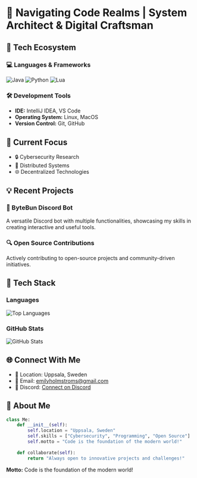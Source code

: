 # 🚀 Navigating Code Realms | System Architect & Digital Craftsman

## 🔬 Tech Ecosystem

### 💻 Languages & Frameworks
![Java](https://img.shields.io/badge/Java-Expert-ED8B00?logo=openjdk&logoColor=white)
![Python](https://img.shields.io/badge/Python-Advanced-3776AB?logo=python&logoColor=white)
![Lua](https://img.shields.io/badge/Lua-Proficient-2C2D72?logo=lua&logoColor=white)

### 🛠 Development Tools
- **IDE:** IntelliJ IDEA, VS Code
- **Operating System:** Linux, MacOS
- **Version Control:** Git, GitHub

## 🌟 Current Focus

- 🔒 Cybersecurity Research
- 🤖 Distributed Systems
- 🌐 Decentralized Technologies

## 💡 Recent Projects

### 🤖 ByteBun Discord Bot
A versatile Discord bot with multiple functionalities, showcasing my skills in creating interactive and useful tools.

### 🔍 Open Source Contributions
Actively contributing to open-source projects and community-driven initiatives.

## 🧪 Tech Stack

### Languages
![Top Languages](https://github-readme-stats.vercel.app/api/top-langs/?username=hollowminded&layout=compact&theme=radical&hide=html,css)

### GitHub Stats
![GitHub Stats](https://github-readme-stats.vercel.app/api?username=hollowminded&show_icons=true&theme=radical&include_all_commits=true)

## 🌐 Connect With Me

- 📍 Location: Uppsala, Sweden
- 📧 Email: emilyholmstroms@gmail.com
- 💬 Discord: [Connect on Discord](https://discord.com/users/126353854429265922)

## 🤝 About Me

```python
class Me:
    def __init__(self):
        self.location = "Uppsala, Sweden"
        self.skills = ["Cybersecurity", "Programming", "Open Source"]
        self.motto = "Code is the foundation of the modern world!"
    
    def collaborate(self):
        return "Always open to innovative projects and challenges!"
```

**Motto:** Code is the foundation of the modern world!
